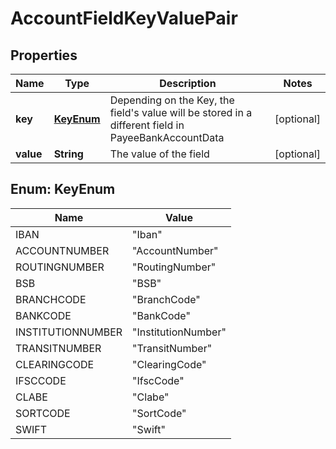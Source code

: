 
# AccountFieldKeyValuePair

## Properties
Name | Type | Description | Notes
------------ | ------------- | ------------- | -------------
**key** | [**KeyEnum**](#KeyEnum) | Depending on the Key, the field&#39;s value will be stored in a different field in PayeeBankAccountData |  [optional]
**value** | **String** | The value of the field |  [optional]


<a name="KeyEnum"></a>
## Enum: KeyEnum
Name | Value
---- | -----
IBAN | &quot;Iban&quot;
ACCOUNTNUMBER | &quot;AccountNumber&quot;
ROUTINGNUMBER | &quot;RoutingNumber&quot;
BSB | &quot;BSB&quot;
BRANCHCODE | &quot;BranchCode&quot;
BANKCODE | &quot;BankCode&quot;
INSTITUTIONNUMBER | &quot;InstitutionNumber&quot;
TRANSITNUMBER | &quot;TransitNumber&quot;
CLEARINGCODE | &quot;ClearingCode&quot;
IFSCCODE | &quot;IfscCode&quot;
CLABE | &quot;Clabe&quot;
SORTCODE | &quot;SortCode&quot;
SWIFT | &quot;Swift&quot;




